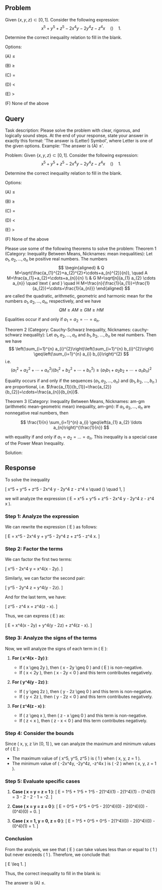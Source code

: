## Problem

Given $\{x, y, z\} \subset [0, 1]$. Consider the following expression:
$$
x^5 + y^5 + z^5 - 2x^4 y - 2y^4 z - z^4 x \quad () \quad 1.
$$

Determine the correct inequality relation to fill in the blank.

Options:

(A) $\leq$ 

(B) $\geq$

(C) $=$ 

(D) $<$

(E) $>$

(F) None of the above

## Query

Task description: Please solve the problem with clear, rigorous, and logically sound steps. At the end of your response, state your answer in exactly this format: 'The answer is (Letter) Symbol', where Letter is one of the given options. Example: 'The answer is (A) $\leq$'.

Problem: Given $\{x, y, z\} \subset [0, 1]$. Consider the following expression:
$$
x^5 + y^5 + z^5 - 2x^4 y - 2y^4 z - z^4 x \quad () \quad 1.
$$

Determine the correct inequality relation to fill in the blank.

Options:

(A) $\leq$ 

(B) $\geq$

(C) $=$ 

(D) $<$

(E) $>$

(F) None of the above

Please use some of the following theorems to solve the problem:
Theorem 1 (Category: Inequality Between Means, Nicknames: mean inequalities): Let $a_{1}, a_{2}, \ldots, a_{n}$ be positive real numbers. The numbers
$$
\begin{aligned}
& Q M=\sqrt{\frac{a_{1}^{2}+a_{2}^{2}+\cdots+a_{n}^{2}}{n}}, \quad A M=\frac{a_{1}+a_{2}+\cdots+a_{n}}{n} \\
& G M=\sqrt[n]{a_{1} a_{2} \cdots a_{n}} \quad \text { and } \quad H M=\frac{n}{\frac{1}{a_{1}}+\frac{1}{a_{2}}+\cdots+\frac{1}{a_{n}}}
\end{aligned}
$$
are called the quadratic, arithmetic, geometric and harmonic mean for the numbers $a_{1}, a_{2}, \ldots, a_{n}$, respectively, and we have
$$
Q M \geq A M \geq G M \geq H M
$$

Equalities occur if and only if $a_{1}=a_{2}=\cdots=a_{n}$.

Theorem 2 (Category: Cauchy-Schwarz Inequality, Nicknames: cauchy-schwarz inequality): Let $a_{1}, a_{2}, \ldots, a_{n}$ and $b_{1}, b_{2}$, $\ldots, b_{n}$ be real numbers. Then we have
$$
\left(\sum_{i=1}^{n} a_{i}^{2}\right)\left(\sum_{i=1}^{n} b_{i}^{2}\right) \geq\left(\sum_{i=1}^{n} a_{i} b_{i}\right)^{2}
$$
i.e.
$$
\left(a_{1}^{2}+a_{2}^{2}+\cdots+a_{n}^{2}\right)\left(b_{1}^{2}+b_{2}^{2}+\cdots+b_{n}^{2}\right) \geq\left(a_{1} b_{1}+a_{2} b_{2}+\cdots+a_{n} b_{n}\right)^{2}
$$

Equality occurs if and only if the sequences $\left(a_{1}, a_{2}, \ldots, a_{n}\right)$ and $\left(b_{1}, b_{2}\right.$, $\ldots, b_{n}$ ) are proportional, i.e. $\frac{a_{1}}{b_{1}}=\frac{a_{2}}{b_{2}}=\cdots=\frac{a_{n}}{b_{n}}$.

Theorem 3 (Category: Inequality Between Means, Nicknames: am-gm (arithmetic mean-geometric mean) inequality, am-gm): If $a_{1}, a_{2}, \ldots, a_{n}$ are nonnegative real numbers, then

$$
\frac{1}{n} \sum_{i=1}^{n} a_{i} \geq\left(a_{1} a_{2} \ldots a_{n}\right)^{\frac{1}{n}}
$$

with equality if and only if $a_{1}=a_{2}=\ldots=a_{n}$. This inequality is a special case of the Power Mean Inequality.

Solution:

## Response

To solve the inequality 

\[
x^5 + y^5 + z^5 - 2x^4 y - 2y^4 z - z^4 x \quad () \quad 1,
\]

we will analyze the expression \( E = x^5 + y^5 + z^5 - 2x^4 y - 2y^4 z - z^4 x \).

### Step 1: Analyze the expression

We can rewrite the expression \( E \) as follows:

\[
E = x^5 - 2x^4 y + y^5 - 2y^4 z + z^5 - z^4 x.
\]

### Step 2: Factor the terms

We can factor the first two terms:

\[
x^5 - 2x^4 y = x^4(x - 2y).
\]

Similarly, we can factor the second pair:

\[
y^5 - 2y^4 z = y^4(y - 2z).
\]

And for the last term, we have:

\[
z^5 - z^4 x = z^4(z - x).
\]

Thus, we can express \( E \) as:

\[
E = x^4(x - 2y) + y^4(y - 2z) + z^4(z - x).
\]

### Step 3: Analyze the signs of the terms

Now, we will analyze the signs of each term in \( E \):

1. **For \( x^4(x - 2y) \)**:
   - If \( x \geq 2y \), then \( x - 2y \geq 0 \) and \( E \) is non-negative.
   - If \( x < 2y \), then \( x - 2y < 0 \) and this term contributes negatively.

2. **For \( y^4(y - 2z) \)**:
   - If \( y \geq 2z \), then \( y - 2z \geq 0 \) and this term is non-negative.
   - If \( y < 2z \), then \( y - 2z < 0 \) and this term contributes negatively.

3. **For \( z^4(z - x) \)**:
   - If \( z \geq x \), then \( z - x \geq 0 \) and this term is non-negative.
   - If \( z < x \), then \( z - x < 0 \) and this term contributes negatively.

### Step 4: Consider the bounds

Since \( x, y, z \in [0, 1] \), we can analyze the maximum and minimum values of \( E \):

- The maximum value of \( x^5, y^5, z^5 \) is \( 1 \) when \( x, y, z = 1 \).
- The minimum value of \( -2x^4y, -2y^4z, -z^4x \) is \( -2 \) when \( x, y, z = 1 \).

### Step 5: Evaluate specific cases

1. **Case \( x = y = z = 1 \)**:
   \[
   E = 1^5 + 1^5 + 1^5 - 2(1^4)(1) - 2(1^4)(1) - (1^4)(1) = 3 - 2 - 2 - 1 = -2.
   \]

2. **Case \( x = y = z = 0 \)**:
   \[
   E = 0^5 + 0^5 + 0^5 - 2(0^4)(0) - 2(0^4)(0) - (0^4)(0) = 0.
   \]

3. **Case \( x = 1, y = 0, z = 0 \)**:
   \[
   E = 1^5 + 0^5 + 0^5 - 2(1^4)(0) - 2(0^4)(0) - (0^4)(1) = 1.
   \]

### Conclusion

From the analysis, we see that \( E \) can take values less than or equal to \( 1 \) but never exceeds \( 1 \). Therefore, we conclude that:

\[
E \leq 1.
\]

Thus, the correct inequality to fill in the blank is:

The answer is (A) $\leq$.